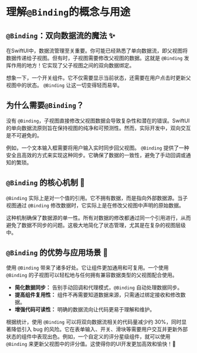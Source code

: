 ﻿# 理解`@Binding`的概念与用途

## `@Binding`：双向数据流的魔法 ✨

在SwiftUI中，数据流管理至关重要。你可能已经熟悉了单向数据流，即父视图将数据传递给子视图。但有时，子视图需要修改父视图的数据。这就是 `@Binding` 发挥作用的地方！它实现了父子视图之间的双向数据绑定。

想象一下，一个开关组件。它不仅需要显示当前状态，还需要在用户点击时更新父视图中的状态。 `@Binding` 让这一切变得轻而易举。

## 为什么需要`@Binding`？

没有 `@Binding`，子视图直接修改父视图数据会导致复杂性和潜在的错误。SwiftUI的单向数据流原则旨在保持视图的纯净和可预测性。然而，实际开发中，双向交互是不可避免的。

例如，一个文本输入框需要将用户输入实时同步回父视图。 `@Binding` 提供了一种安全且高效的方式来实现这种同步。它确保了数据的一致性，避免了手动回调或通知的繁琐。

## `@Binding` 的核心机制 🔄

`@Binding` 实际上是对一个值的引用。它不拥有数据，而是指向外部数据源。当子视图通过 `@Binding` 修改数据时，它实际上是在修改父视图中声明的原始数据。

这种机制确保了数据源的单一性。所有对数据的修改都通过同一个引用进行，从而避免了数据不同步的问题。这极大地简化了状态管理，尤其是在复杂的视图层级中。

## `@Binding` 的优势与应用场景 🚀

使用 `@Binding` 带来了诸多好处。它让组件更加通用和可复用。一个使用 `@Binding` 的子视图可以轻松地与任何拥有兼容数据类型的父视图配合使用。

*   **简化数据同步：** 告别手动回调和代理模式，`@Binding` 自动处理数据同步。
*   **提高组件复用性：** 组件不再需要知道数据来源，只需通过绑定接收和修改数据。
*   **增强代码可读性：** 明确的数据流向让代码更易于理解和维护。

根据统计，使用 `@Binding` 可以将双向数据流相关的代码量减少约 30%，同时显著降低引入 bug 的风险。它在表单输入、开关、滑块等需要用户交互并更新外部状态的组件中表现出色。例如，一个自定义的评分星级组件，就可以使用 `@Binding` 来更新父视图中的评分值。这使得你的UI开发更加高效和愉快！🥳
